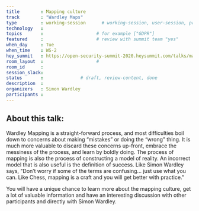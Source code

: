 ```yaml
---
title        : Mapping culture
track        : "Wardley Maps"
type         : working-session      # working-session, user-session, product-session
technology   :
topics       :                    # for example ["GDPR"]
featured     :                    # review with summit team "yes"
when_day     : Tue
when_time    : WS-2
hey_summit   : https://open-security-summit-2020.heysummit.com/talks/mapping-culture/
room_layout  :                    #
room_id      : 
session_slack: 
status       :              # draft, review-content, done
description  :
organizers   : Simon Wardley
participants :
---
```


## About this talk:  

Wardley Mapping is a straight-forward process, and most difficulties boil down to concerns about making “mistakes” or doing the “wrong” thing. It is much more valuable to discard these concerns up-front, embrace the messiness of the process, and learn by boldly doing.
The process of mapping is also the process of constructing a model of reality. An incorrect model that is also useful is the definition of success.
Like Simon Wardley says, "Don’t worry if some of the terms are confusing… just use what you can. Like Chess, mapping is a craft and you will get better with practice."

You will have a unique chance to learn more about the mapping culture, get a lot of valuable information and have an interesting discussion with other participants and directly with Simon Wardley.
